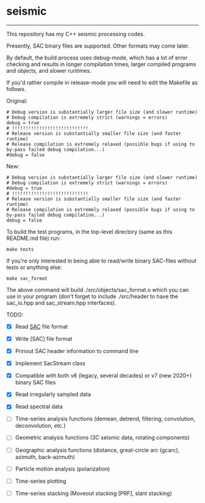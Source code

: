 # seismic

---

This repository has my C++ seismic processing codes.

Presently, SAC binary files are supported. Other formats may come later.

By default, the build process uses debug-mode, which has a lot of error checking and results
in longer compilation times, larger compiled programs and objects, and slower runtimes.

If you'd rather compile in release-mode you will need to edit the Makefile as follows.

Original:

```
# Debug version is substantially larger file size (and slower runtime)
# Debug compilation is extremely strict (warnings = errors)
debug = true
# !!!!!!!!!!!!!!!!!!!!!!!!!!!!
# Release version is substantially smaller file size (and faster runtime)
# Release compilation is extremely relaxed (possible bugs if using to by-pass failed debug compilation...)
#debug = false
```

New:
```
# Debug version is substantially larger file size (and slower runtime)
# Debug compilation is extremely strict (warnings = errors)
#debug = true
# !!!!!!!!!!!!!!!!!!!!!!!!!!!!
# Release version is substantially smaller file size (and faster runtime)
# Release compilation is extremely relaxed (possible bugs if using to by-pass failed debug compilation...)
debug = false
```

To build the test programs, in the top-level directory (same as this README.md file) run:
```
make tests
```

If you're only interested in being able to read/write binary SAC-files without tests or anything else:
```
make sac_format
```

The above command will build ./src/objects/sac_format.o which you can use in your program
(don't forget to include ./src/header to have the sac_io.hpp and sac_stream.hpp interfaces).

TODO:
- [X] Read [SAC](https://ds.iris.edu/files/sac-manual/manual/file_format.html) file format

- [X] Write [SAC] file format

- [X] Prinout SAC header information to command line

- [X] Implement SacStream class

- [X] Compatible with both v6 (legacy, several decades) or v7 (new 2020+) binary SAC files

- [X] Read irregularly sampled data

- [X] Read spectral data

- [ ] Time-series analysis functions (demean, detrend, filtering, convolution, deconvolution, etc.)

- [ ] Geometric analysis functions (3C seismic data, rotating components)

- [ ] Geographic analysis functions (distance, great-circle arc (gcarc), azimuth, back-azimuth)

- [ ] Particle motion analysis (polarization)

- [ ] Time-series plotting

- [ ] Time-series stacking (Moveout stacking [PRF], slant stacking)
